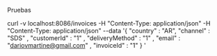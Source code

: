 Pruebas

curl -v  localhost:8086/invoices -H "Content-Type: application/json" -H "Content-Type: application/json" --data '{ "country" : "AR", "channel" : "SDS" , "customerId" : "1" , "deliveryMethod" : "1" , "email" : "dariovmartine@gmail.com" , "invoiceId" : "1" } '  

